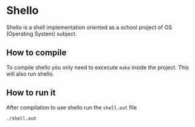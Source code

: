 # Shello

Shello is a shell implementation oriented as a school project of OS (Operating System) subject.

## How to compile

To compile shello you only need to excecute `make` inside the project. This will also run shello.

## How to run it

After compilation to use shello run the `shell.out` file
```console
./shell.out
```
